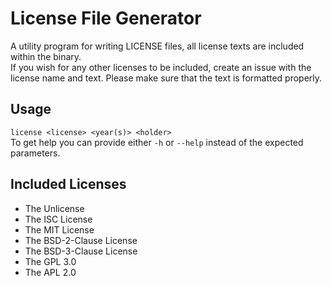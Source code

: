 # License File Generator
A utility program for writing LICENSE files, all license texts are included within the binary. <br>
If you wish for any other licenses to be included, create an issue with the license name and text. Please make sure that the text is formatted properly.

## Usage
`license <license> <year(s)> <holder>` <br>
To get help you can provide either `-h` or `--help` instead of the expected parameters.

## Included Licenses
* The Unlicense
* The ISC License
* The MIT License
* The BSD-2-Clause License
* The BSD-3-Clause License
* The GPL 3.0
* The APL 2.0